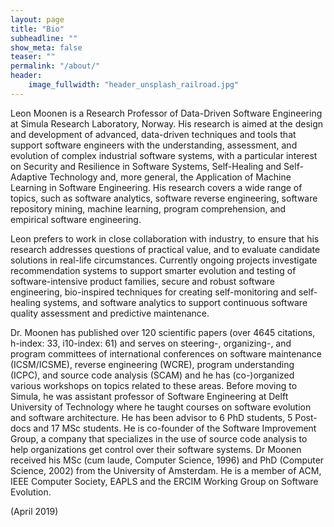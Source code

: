 ```yaml
---
layout: page
title: "Bio"
subheadline: ""
show_meta: false
teaser: ""
permalink: "/about/"
header:
    image_fullwidth: "header_unsplash_railroad.jpg"
---
```


Leon Moonen is a Research Professor of Data-Driven Software Engineering at Simula Research Laboratory, Norway.  His research is aimed at the design and development of advanced, data-driven techniques and tools that support software engineers with the understanding, assessment, and evolution of complex industrial software systems, with a particular interest on Security and Resilience in Software Systems, Self-Healing and Self-Adaptive Technology and, more general, the Application of Machine Learning in Software Engineering. His research covers a wide range of topics, such as software analytics, software reverse engineering, software repository mining, machine learning, program comprehension, and empirical software engineering. 

Leon prefers to work in close collaboration with industry, to ensure that his research addresses questions of practical value, and to evaluate candidate solutions in real-life circumstances. Currently ongoing projects investigate recommendation systems to support smarter evolution and testing of software-intensive product families, secure and robust software engineering, bio-inspired techniques for creating self-monitoring and self-healing systems, and software analytics to support continuous software quality assessment and predictive maintenance.


Dr. Moonen has published over 120 scientific papers (over 4645 citations, h-index: 33, i10-index: 61) and serves on steering-, organizing-, and program committees of international conferences on software maintenance (ICSM/ICSME), reverse engineering (WCRE), program understanding (ICPC), and source code analysis (SCAM) and he has (co-)organized various workshops on topics related to these areas. Before moving to Simula, he was assistant professor of Software Engineering at Delft University of Technology where he taught courses on software evolution and software architecture. He has been advisor to 6 PhD students, 5 Post-docs and 17 MSc students. He is co-founder of the Software Improvement Group, a company that specializes in the use of source code analysis to help organizations get control over their software systems. Dr Moonen received his MSc (cum laude, Computer Science, 1996) and PhD (Computer Science, 2002) from the University of Amsterdam. He is a member of ACM, IEEE Computer Society, EAPLS and the ERCIM Working Group on Software Evolution.

(April 2019)


